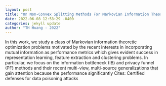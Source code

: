 ```yaml
--- 
layout: post 
title: "On Non-Convex Splitting Methods For Markovian Information Theoretic Representation Learning" 
date: 2022-06-08 12:58:29 -0400 
categories: jekyll update 
author: "TH Huang - 2022" 
--- 
```

In this work, we study a class of Markovian information theoretic optimization problems motivated by the recent interests in incorporating mutual information as performance metrics which gives evident success in representation learning, feature extraction and clustering problems. In particular, we focus on the information bottleneck (IB) and privacy funnel (PF) methods and their recent multi-view, multi-source generalizations that gain attention because the performance significantly Cites: Certified defenses for data poisoning attacks